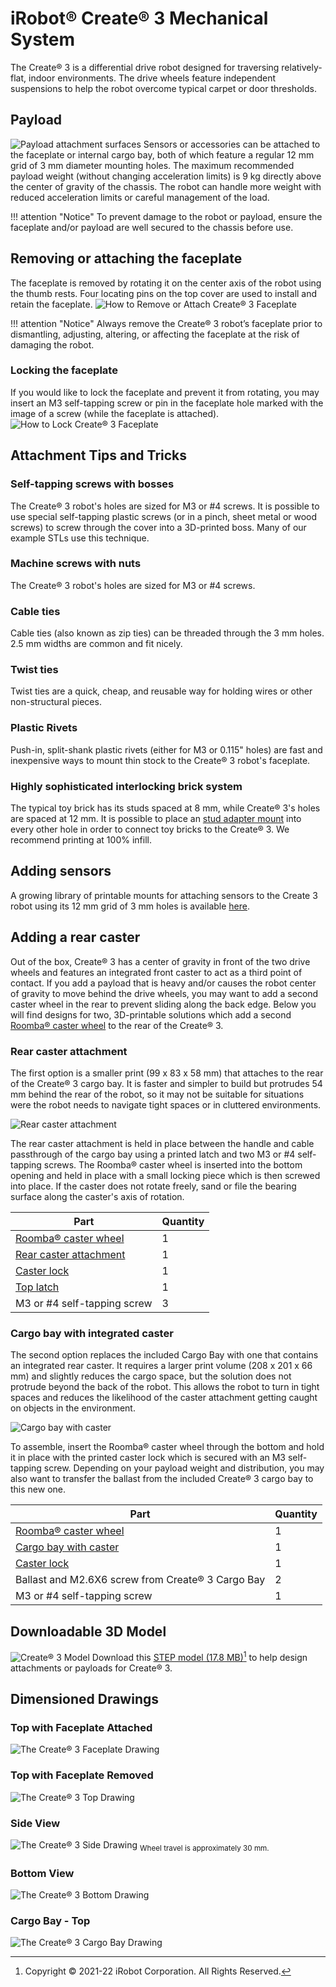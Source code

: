 # iRobot® Create® 3 Mechanical System

The Create® 3 is a differential drive robot designed for traversing relatively-flat, indoor environments.
The drive wheels feature independent suspensions to help the robot overcome typical carpet or door thresholds.

## Payload
![Payload attachment surfaces](data/payload_surfaces.svg "Payload attachment surfaces")
Sensors or accessories can be attached to the faceplate or internal cargo bay, both of which feature a regular 12 mm grid of 3 mm diameter mounting holes.
The maximum recommended payload weight (without changing acceleration limits) is 9 kg directly above the center of gravity of the chassis.
The robot can handle more weight with reduced acceleration limits or careful management of the load.

!!! attention "Notice"
    To prevent damage to the robot or payload, ensure the faceplate and/or payload are well secured to the chassis before use.

## Removing or attaching the faceplate
The faceplate is removed by rotating it on the center axis of the robot using the thumb rests.
Four locating pins on the top cover are used to install and retain the faceplate.
![How to Remove or Attach Create® 3 Faceplate](data/remove_faceplate.svg "How to Remove Create® 3 Faceplate")

!!! attention "Notice"
    Always remove the Create® 3 robot’s faceplate prior to dismantling, adjusting, altering, or affecting the faceplate at the risk of damaging the robot.

### Locking the faceplate
If you would like to lock the faceplate and prevent it from rotating, you may insert an M3 self-tapping screw or pin in the faceplate hole marked with the image of a screw (while the faceplate is attached).
![How to Lock Create® 3 Faceplate](data/lock_faceplate.svg "How to Lock Create® 3 Faceplate")

## Attachment Tips and Tricks
### Self-tapping screws with bosses
The Create® 3 robot's holes are sized for M3 or #4 screws.
It is possible to use special self-tapping plastic screws (or in a pinch, sheet metal or wood screws) to screw through the cover into a 3D-printed boss.
Many of our example STLs use this technique.
### Machine screws with nuts
The Create® 3 robot's holes are sized for M3 or #4 screws.
### Cable ties
Cable ties (also known as zip ties) can be threaded through the 3 mm holes.
2.5 mm widths are common and fit nicely.
### Twist ties
Twist ties are a quick, cheap, and reusable way for holding wires or other non-structural pieces.
### Plastic Rivets
Push-in, split-shank plastic rivets (either for M3 or 0.115" holes) are fast and inexpensive ways to mount thin stock to the Create® 3 robot's faceplate.
### Highly sophisticated interlocking brick system
The typical toy brick has its studs spaced at 8 mm, while Create® 3's holes are spaced at 12 mm.
It is possible to place an [stud adapter mount](../print_generic/#stud-mount) into every other hole in order to connect toy bricks to the Create® 3.
We recommend printing at 100% infill.

## Adding sensors
A growing library of printable mounts for attaching sensors to the Create 3 robot using its 12 mm grid of 3 mm holes is available [here](../print_sensor_mounts/).

## Adding a rear caster
Out of the box, Create® 3  has a center of gravity in front of the two drive wheels and features an integrated front caster to act as a third point of contact.
If you add a payload that is heavy and/or causes the robot center of gravity to move behind the drive wheels, you may want to add a second caster wheel in the rear to prevent sliding along the back edge.
Below you will find designs for two, 3D-printable solutions which add a second [Roomba® caster wheel](https://store.irobot.com/default/parts-and-accessories/roomba-accessories/700-series/roomba-front-caster-wheel/4624869.html) to the rear of the Create® 3.

### Rear caster attachment
The first option is a smaller print (99 x 83 x 58 mm) that attaches to the rear of the Create® 3 cargo bay.
It is faster and simpler to build but protrudes 54 mm behind the rear of the robot, so it may not be suitable for situations were the robot needs to navigate tight spaces or in cluttered environments.

![Rear caster attachment](data/caster_attachment.png "Rear caster attachment")

The rear caster attachment is held in place between the handle and cable passthrough of the cargo bay using a printed latch and two M3 or #4 self-tapping screws.
The Roomba® caster wheel is inserted into the bottom opening and held in place with a small locking piece which is then screwed into place.
If the caster does not rotate freely, sand or file the bearing surface along the caster's axis of rotation.

| Part | Quantity |
| --- | --- |
| [Roomba® caster wheel](https://store.irobot.com/default/parts-and-accessories/roomba-accessories/700-series/roomba-front-caster-wheel/4624869.html) | 1 |
| [Rear caster attachment](../print_casters/#rear-caster-attachment) | 1 |
| [Caster lock](../print_casters/#caster-lock) | 1 |
| [Top latch](../print_casters/#rear-caster-attachment-latch) | 1 |
| M3 or #4 self-tapping screw | 3 |

### Cargo bay with integrated caster
The second option replaces the included Cargo Bay with one that contains an integrated rear caster.
It requires a larger print volume (208 x 201 x 66 mm) and slightly reduces the cargo space, but the solution does not protrude beyond the back of the robot.
This allows the robot to turn in tight spaces and reduces the likelihood of the caster attachment getting caught on objects in the environment.

![Cargo bay with caster](data/cargo_bay_caster.png "Cargo bay with caster")

To assemble, insert the Roomba® caster wheel through the bottom and hold it in place with the printed caster lock which is secured with an M3 self-tapping screw.
Depending on your payload weight and distribution, you may also want to transfer the ballast from the included Create® 3 cargo bay to this new one.

| Part | Quantity |
| --- | --- |
| [Roomba® caster wheel](https://store.irobot.com/default/parts-and-accessories/roomba-accessories/700-series/roomba-front-caster-wheel/4624869.html) | 1 |
| [Cargo bay with caster](../print_casters/#cargo-bay-with-caster) | 1 |
| [Caster lock](../print_casters/#caster-lock) | 1 |
| Ballast and M2.6X6 screw from Create® 3 Cargo Bay | 2 |
| M3 or #4 self-tapping screw | 1 |


## Downloadable 3D Model
![Create® 3 Model](data/3d_model.jpg "3D Model of Create® 3")
Download this [STEP model (17.8 MB)](data/iRobot_Create_3_Public_Model.step)[^1] to help design attachments or payloads for Create® 3.
[^1]: Copyright © 2021-22 iRobot Corporation. All Rights Reserved.

## Dimensioned Drawings
### Top with Faceplate Attached
![The Create® 3 Faceplate Drawing](data/faceplate_drawing.svg "Create® 3 Faceplate Drawing")
### Top with Faceplate Removed
![The Create® 3 Top Drawing](data/top_drawing.svg "Create® 3 Top Drawing")
### Side View
![The Create® 3 Side Drawing](data/side_drawing.svg "Create® 3 Side Drawing")
<sub>Wheel travel is approximately 30 mm.</sub>
### Bottom View
![The Create® 3 Bottom Drawing](data/bottom_drawing.svg "Create® 3 Bottom Drawing")
### Cargo Bay - Top
![The Create® 3 Cargo Bay Drawing](data/cargo_bay_drawing.svg "Create® 3 Cargo Bay Drawing")
